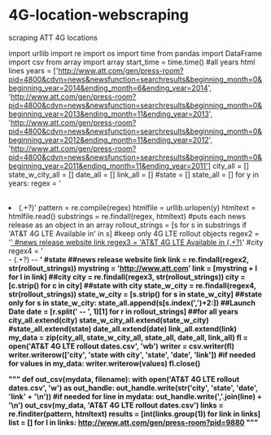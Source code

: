 # 4G-location-webscraping
scraping ATT 4G locations

import urllib
import re
import os
import time
from pandas import DataFrame
import csv
from array import array
start_time = time.time()
#all years html lines
years = ['http://www.att.com/gen/press-room?pid=4800&cdvn=news&newsfunction=searchresults&beginning_month=0&beginning_year=2014&ending_month=6&ending_year=2014',
         'http://www.att.com/gen/press-room?pid=4800&cdvn=news&newsfunction=searchresults&beginning_month=0&beginning_year=2013&ending_month=11&ending_year=2013',
        'http://www.att.com/gen/press-room?pid=4800&cdvn=news&newsfunction=searchresults&beginning_month=0&beginning_year=2012&ending_month=11&ending_year=2012',
        'http://www.att.com/gen/press-room?pid=4800&cdvn=news&newsfunction=searchresults&beginning_month=0&beginning_year=2011&ending_month=11&ending_year=2011']
city_all = []
state_w_city_all = []
date_all = []
link_all = []
#state = []
state_all = []
for y in years:
    regex = '<br><br><li>(.+?)</b>'
    pattern = re.compile(regex)
    htmlfile = urllib.urlopen(y)
    htmltext = htmlfile.read()
    substrings = re.findall(regex, htmltext) #puts each news release as an object in an array
    rollout_strings = [s for s in substrings if 'AT&T 4G LTE Available in' in s] #keep only 4G LTE rollout objects
    regex2 = '<a href="(.+?)">' #news release website link
    regex3 = 'AT&T 4G LTE Available in (.+?)</a>' #city
    regex4 = '</a><br>- (.+?) -- <b>' #state
    ##news release website link
    link = re.findall(regex2, str(rollout_strings))
    mystring = 'http://www.att.com'
    link = [mystring + l for l in link]
    ##city
    city = re.findall(regex3, str(rollout_strings))
    city = [c.strip() for c in city]
    ##state with city
    state_w_city = re.findall(regex4, str(rollout_strings))
    state_w_city = [s.strip() for s in state_w_city]
    ##state only
    for s in state_w_city:
        state_all.append(s[s.index(',')+2:])
    ##Launch Date
    date = [r.split(' -- <b>', 1)[1] for r in rollout_strings]
    ##for all years
    city_all.extend(city)
    state_w_city_all.extend(state_w_city)
    #state_all.extend(state)
    date_all.extend(date)
    link_all.extend(link)
my_data = zip(city_all, state_w_city_all, state_all, date_all, link_all)
fl = open('AT&T 4G LTE rollout dates.csv', 'wb')
writer = csv.writer(fl)
writer.writerow(['city', 'state with city', 'state', 'date', 'link']) #if needed
for values in my_data:
    writer.writerow(values)
fl.close()

"""
def out_csv(mydata, filename):
    with open('AT&T 4G LTE rollout dates.csv', 'w') as out_handle:
        out_handle.write(str('city', 'state', 'date', 'link' + '\n')) #if needed
        for line in mydata:
            out_handle.write(','.join(line) + '\n')
out_csv(my_data, 'AT&T 4G LTE rollout dates.csv')
links = re.finditer(pattern, htmltext)
results = [int(links.group(1)) for link in links]
list = []
for l in links:
http://www.att.com/gen/press-room?pid=9880
"""
